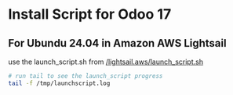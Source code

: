# Install Script for Odoo 17

## For Ubundu 24.04 in Amazon AWS Lightsail

use the launch_script.sh from [/lightsail.aws/launch_script.sh](/lightsail.aws/launch_script.sh)
```bash
# run tail to see the launch_script progress
tail -f /tmp/launchscript.log
```
